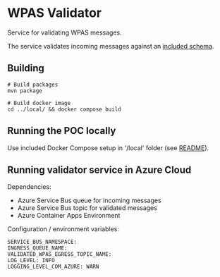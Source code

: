 # WPAS Validator

Service for validating WPAS messages.

The service validates incoming messages against an [included schema](./src/main/resources/WPAS_Schema.xsd).

## Building

```shell
# Build packages
mvn package

# Build docker image
cd ../local/ && docker compose build 
```

## Running the POC locally

Use included Docker Compose setup in '/local' folder (see [README](../local/README.md)).

## Running validator service in Azure Cloud

Dependencies:

- Azure Service Bus queue for incoming messages
- Azure Service Bus topic for validated messages
- Azure Container Apps Environment

 Configuration / environment variables:
```text
SERVICE_BUS_NAMESPACE: 
INGRESS_QUEUE_NAME: 
VALIDATED_WPAS_EGRESS_TOPIC_NAME:
LOG_LEVEL: INFO
LOGGING_LEVEL_COM_AZURE: WARN
```
